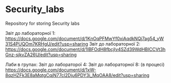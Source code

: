 # Security_labs
Repository for storing Security labs 

Звіт до лабораторної 1: https://docs.google.com/document/d/1KnOqPFMwYf0xiAqdkNQj7ag54_yW31S4PUQOm7KRHgU/edit?usp=sharing
Звіт до лабораторної 2: https://docs.google.com/document/d/1lBFOdH8fbcjIv4SZd39WdHBICCVt3hGnz-sjkvZA26U/edit?usp=sharing

Лаби в групах:
Звіт до лабораторої 4:
Звіт до лабораторної 8: (в процесі) https://docs.google.com/document/d/1xW-8qzHZFk3E8aMqtgCqjN77cl2Dju6PDY3i_MqOAA8/edit?usp=sharing
